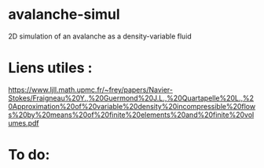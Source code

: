 # avalanche-simul
2D simulation of an avalanche as a density-variable fluid

# Liens utiles :
https://www.ljll.math.upmc.fr/~frey/papers/Navier-Stokes/Fraigneau%20Y.,%20Guermond%20J.L.,%20Quartapelle%20L.,%20Approximation%20of%20variable%20density%20incompressible%20flows%20by%20means%20of%20finite%20elements%20and%20finite%20volumes.pdf

# To do:
